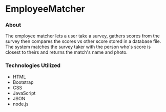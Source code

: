 # EmployeeMatcher

<h3>About</h3>
<p>The employee matcher lets a user take a survey, gathers scores from the survey then compares the scores vs other score stored in a database file. The system matches the survey taker with the person who's score is closest to theirs and returns the match's name and photo.</p>

<h3>Technologies Utilized</h3>
<ul>
  <li>HTML</li>
  <li>Bootstrap</li>
  <li>CSS</li>
  <li>JavaScript</li>
  <li>JSON</li>
  <li>node.js</li>
</ul>

